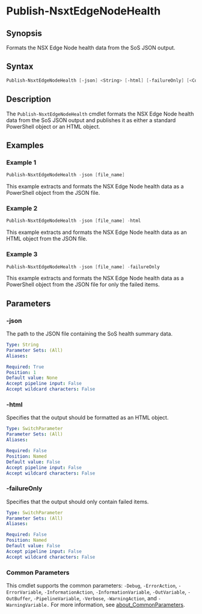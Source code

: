 # Publish-NsxtEdgeNodeHealth

## Synopsis

Formats the NSX Edge Node health data from the SoS JSON output.

## Syntax

```powershell
Publish-NsxtEdgeNodeHealth [-json] <String> [-html] [-failureOnly] [<CommonParameters>]
```

## Description

The `Publish-NsxtEdgeNodeHealth` cmdlet formats the NSX Edge Node health data from the SoS JSON output and publishes it as either a standard PowerShell object or an HTML object.

## Examples

### Example 1

```powershell
Publish-NsxtEdgeNodeHealth -json [file_name]
```

This example extracts and formats the NSX Edge Node health data as a PowerShell object from the JSON file.

### Example 2

```powershell
Publish-NsxtEdgeNodeHealth -json [file_name] -html
```

This example extracts and formats the NSX Edge Node health data as an HTML object from the JSON file.

### Example 3

```powershell
Publish-NsxtEdgeNodeHealth -json [file_name] -failureOnly
```

This example extracts and formats the NSX Edge Node health data as a PowerShell object from the JSON file for only the failed items.

## Parameters

### -json

The path to the JSON file containing the SoS health summary data.

```yaml
Type: String
Parameter Sets: (All)
Aliases:

Required: True
Position: 1
Default value: None
Accept pipeline input: False
Accept wildcard characters: False
```

### -html

Specifies that the output should be formatted as an HTML object.

```yaml
Type: SwitchParameter
Parameter Sets: (All)
Aliases:

Required: False
Position: Named
Default value: False
Accept pipeline input: False
Accept wildcard characters: False
```

### -failureOnly

Specifies that the output should only contain failed items.

```yaml
Type: SwitchParameter
Parameter Sets: (All)
Aliases:

Required: False
Position: Named
Default value: False
Accept pipeline input: False
Accept wildcard characters: False
```

### Common Parameters

This cmdlet supports the common parameters: `-Debug`, `-ErrorAction`, `-ErrorVariable`, `-InformationAction`, `-InformationVariable`, `-OutVariable`, `-OutBuffer`, `-PipelineVariable`, `-Verbose`, `-WarningAction`, and `-WarningVariable.` For more information, see [about_CommonParameters](http://go.microsoft.com/fwlink/?LinkID=113216).
